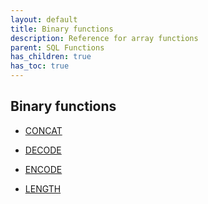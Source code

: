 ```yaml
---
layout: default
title: Binary functions
description: Reference for array functions
parent: SQL Functions
has_children: true
has_toc: true
---
```


## Binary functions

* [CONCAT](concat.md)

* [DECODE](decode.md)

* [ENCODE](encode.md)

* [LENGTH](length.md)